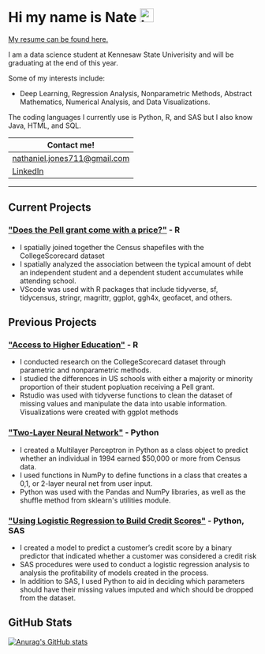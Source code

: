# Hi my name is Nate <img src="https://user-images.githubusercontent.com/1303154/88677602-1635ba80-d120-11ea-84d8-d263ba5fc3c0.gif" width="28px" alt="hi">

[My resume can be found here.](Nathaniel_Jones_Resume2021.pdf)

I am a data science student at Kennesaw State Univerisity and will be graduating at the end of this year.   

Some of my interests include:
 * Deep Learning, Regression Analysis, Nonparametric Methods, Abstract Mathematics, Numerical Analysis, and Data Visualizations.  

The coding languages I currently use is Python, R, and SAS but I also know Java, HTML, and SQL.

| Contact me! |
|  ----------- |
| nathaniel.jones711@gmail.com |
| [LinkedIn](https://www.linkedin.com/in/nathaniel-jones-4bb52a82/) |

------------------------------------------------------------------------------------------------

## Current Projects
### ["Does the Pell grant come with a price?"](https://github.com/njones738/Does-the-Pell-grant-come-with-a-price-) - R
* I spatially joined together the Census shapefiles with the CollegeScorecard dataset 
* I spatially analyzed the association between the typical amount of debt an independent student and a dependent student accumulates while attending school.
* VScode was used with R packages that include tidyverse, sf, tidycensus, stringr, magrittr, ggplot, ggh4x, geofacet, and others.

## Previous Projects
### ["Access to Higher Education"](https://github.com/njones738/Access-to-Higher-Education) - R
* I conducted research on the CollegeScorecard dataset through parametric and nonparametric methods.  
* I studied the differences in US schools with either a majority or minority proportion of their student popluation receiving a Pell grant.
* Rstudio was used with tidyverse functions to clean the dataset of missing values and manipulate the data into usable information. Visualizations were created with ggplot methods

### ["Two-Layer Neural Network"](https://github.com/njones738/2L_NN) - Python
* I created a Multilayer Perceptron in Python as a class object to predict
whether an individual in 1994 earned $50,000 or more from Census data.
* I used functions in NumPy to define functions in a class that creates a 0,1, or
2-layer neural net from user input.
* Python was used with the Pandas and NumPy libraries, as well as the shuffle method from sklearn's utilities module.

### ["Using Logistic Regression to Build Credit Scores"](https://github.com/njones738/Using-Logistic-Regression-to-Build-Credit-Scores) - Python, SAS
* I created a model to predict a customer’s credit score by a binary predictor that
indicated whether a customer was considered a credit risk
* SAS procedures were used to conduct a logistic regression analysis to analysis
the profitability of models created in the process.
* In addition to SAS, I used Python to aid in deciding which parameters should have their missing values imputed and which should be dropped from the dataset.

## GitHub Stats

[![Anurag's GitHub stats](https://github-readme-stats.vercel.app/api?username=njones738)](https://github.com/anuraghazra/github-readme-stats)